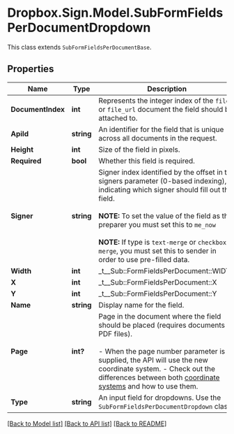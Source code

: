 # Dropbox.Sign.Model.SubFormFieldsPerDocumentDropdown
This class extends `SubFormFieldsPerDocumentBase`.

## Properties

Name | Type | Description | Notes
------------ | ------------- | ------------- | -------------
**DocumentIndex** | **int** |  Represents the integer index of the `file` or `file_url` document the field should be attached to.  | 
**ApiId** | **string** |  An identifier for the field that is unique across all documents in the request.  | 
**Height** | **int** |  Size of the field in pixels.  | 
**Required** | **bool** |  Whether this field is required.  | 
**Signer** | **string** |  Signer index identified by the offset in the signers parameter (0-based indexing), indicating which signer should fill out the field.<br><br>**NOTE:** To set the value of the field as the preparer you must set this to `me_now`<br><br>**NOTE:** If type is `text-merge` or `checkbox-merge`, you must set this to sender in order to use pre-filled data.  | 
**Width** | **int** |  _t__Sub::FormFieldsPerDocument::WIDTH  | 
**X** | **int** |  _t__Sub::FormFieldsPerDocument::X  | 
**Y** | **int** |  _t__Sub::FormFieldsPerDocument::Y  | 
**Name** | **string** |  Display name for the field.  | [optional] 
**Page** | **int?** |  Page in the document where the field should be placed (requires documents be PDF files).<br><br>- When the page number parameter is supplied, the API will use the new coordinate system. - Check out the differences between both [coordinate systems](https://faq.hellosign.com/hc/en-us/articles/217115577) and how to use them.  | [optional] 
**Type** | **string** |  An input field for dropdowns. Use the `SubFormFieldsPerDocumentDropdown` class.  | [default to "dropdown"]**Options** | **List&lt;string&gt;** |  Array of string values representing dropdown values.  | **Content** | **string** |  Selected value in `options` array. Value must exist in array.  | [optional] **FontFamily** | **string** |  Font family for the field.  | [optional] **FontSize** | **int** |  The initial px font size for the field contents. Can be any integer value between `7` and `49`.<br><br>**NOTE:** Font size may be reduced during processing in order to fit the contents within the dimensions of the field.  | [optional] [default to 12]

[[Back to Model list]](../README.md#documentation-for-models) [[Back to API list]](../README.md#documentation-for-api-endpoints) [[Back to README]](../README.md)

